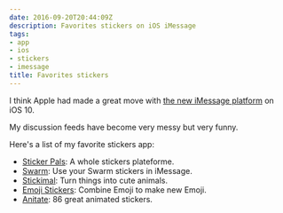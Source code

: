 ```yaml
---
date: 2016-09-20T20:44:09Z
description: Favorites stickers on iOS iMessage
tags:
- app
- ios
- stickers
- imessage
title: Favorites stickers
---
```


I think Apple had made a great move with [the new iMessage platform](https://www.macstories.net/stories/ios-10-the-macstories-review/13/#imessage-as-a-platform "iMessage as a Platform on MacStories") on iOS 10.

My discussion feeds have become very messy but very funny.

Here's a list of my favorite stickers app:

- [Sticker Pals](https://itunes.apple.com/ch/app/sticker-pals-animate-your/id1128233487?mt=8 "Sticker Pals in iTunes"): A whole stickers plateforme.
- [Swarm](https://www.swarmapp.com/ "Swarm website"): Use your Swarm stickers in iMessage.
- [Stickimal](https://itunes.apple.com/ch/app/stickimal-by-yatatoy/id1148932526?mt=8 "Stickimal on iTunes"): Turn things into cute animals.
- [Emoji Stickers](http://www.raulriera.com/emoji "Emoji Stickers website"): Combine Emoji to make new Emoji.
- [Anitate](https://itunes.apple.com/ch/app/anitate-86-animated-stickers/id1149241845?mt=8 "Anitate on iTunes"): 86 great animated stickers.
